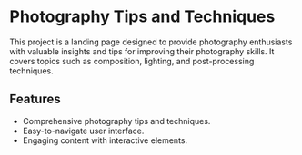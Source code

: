 # Photography Tips and Techniques

This project is a landing page designed to provide photography enthusiasts with valuable insights and tips for improving their photography skills. It covers topics such as composition, lighting, and post-processing techniques.

## Features

- Comprehensive photography tips and techniques.
- Easy-to-navigate user interface.
- Engaging content with interactive elements.
